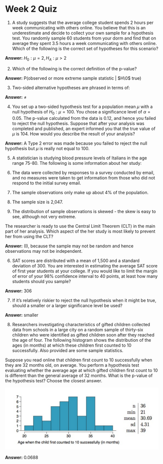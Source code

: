 # Week 2 Quiz

1. A study suggests that the average college student spends 2 hours per 
week communicating with others online. You believe that this is an 
underestimate and decide to collect your own sample for a hypothesis 
test. You randomly sample 60 students from your dorm and find that on 
average they spent 3.5 hours a week communicating with others online. 
Which of the following is the correct set of hypotheses for this 
scenario?

**Answer:** $H_0: \mu  =  2, H_A: \mu  >  2$

2. Which of the following is the correct definition of the p-value? 

**Answer:** P(observed or more extreme sample statistic | $H\0$ true)

3. Two-sided alternative hypotheses are phrased in terms of:

**Answer:** $\neq$

4. You set up a two-sided hypothesis test for a population mean $\mu$ with a null hypothesis of $H_0: \mu = 100$. You chose a significance level of $\alpha = 0.05$. The p-value calculated from the data is 0.12, and hence you failed to reject the null hypothesis. Suppose that after your analysis was completed and published, an expert informed you that the true value of $\mu$ is 104. How would you describe the result of your analysis?

**Answer:** A Type 2 error was made because you failed to reject the null hypothesis but $\mu$ is really not equal to 100.

5. A statistician is studying blood pressure levels of Italians in the age range 75-80. The following is some information about her study:

1. The data were collected by responses to a survey conducted by email, and no measures were taken to get information from those who did not respond to the initial survey email.

2. The sample observations only make up about 4% of the population.

3. The sample size is 2,047.

4. The distribution of sample observations is skewed - the skew is easy to see, although not very extreme.

The researcher is ready to use the Central Limit Theorem (CLT) in the main part of her analysis. Which aspect of the her study is most likely to prevent her from using the CLT?

**Answer:** (I), because the sample may not be random and hence observations may not be independent.

6. SAT scores are distributed with a mean of 1,500 and a standard deviation of 300. You are interested in estimating the average SAT score of first year students at your college. If you would like to limit the margin of error of your 98% confidence interval to 40 points, at least how many students should you sample?

**Answer:** 306

7. If it’s relatively riskier to reject the null hypothesis when it might be true, should a smaller or a larger significance level be used?

**Answer:** smaller

8. Researchers investigating characteristics of gifted children 
collected data from schools in a large city on a random sample of 
thirty-six children who were identified as gifted children soon after 
they reached the age of four. The following histogram shows the 
distribution of the ages (in months) at which these children first 
counted to 10 successfully. Also provided are some sample statistics.

Suppose you read online that children first count to 10 successfully when they 
are 32 months old, on average. You perform a hypothesis test evaluating 
whether the average age at which gifted children first count to 10 is 
different than the general average of 32 months. What is the p-value of 
the hypothesis test? Choose the closest answer.

![](confidence_intervals_files/figure-html/week_2_quiz.PNG)<!-- -->

**Answer:** 0.0688
